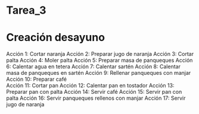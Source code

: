 # Tarea_3
Creación desayuno
=================

Acción 1: Cortar naranja
Acción 2: Preparar jugo de naranja 
Acción 3: Cortar palta 
Acción 4: Moler palta 
Acción 5: Preparar masa de panqueques
Acción 6: Calentar agua en tetera 
Acción 7: Calentar sartén 
Acción 8: Calentar masa de panqueques en sartén
Acción 9: Rellenar panqueques con manjar 
Acción 10: Preparar café 	
Acción 11: Cortar pan 
Acción 12: Calentar pan en tostador
Acción 13: Preparar pan con palta
Acción 14: Servir café
Acción 15: Servir pan con palta
Acción 16: Servir panqueques rellenos con manjar
Acción 17: Servir jugo de naranja
